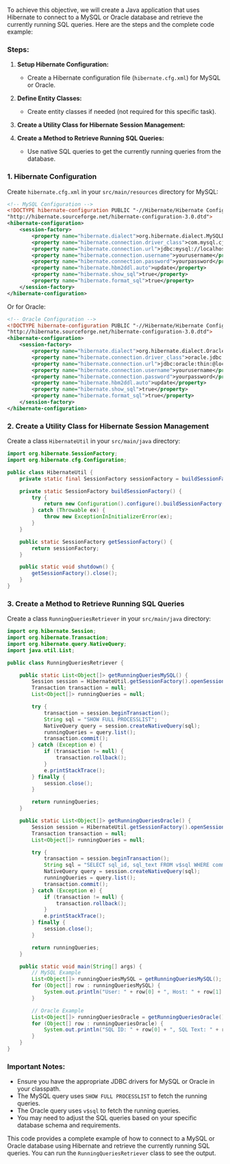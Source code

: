 To achieve this objective, we will create a Java application that uses Hibernate to connect to a MySQL or Oracle database and retrieve the currently running SQL queries. Here are the steps and the complete code example:

### Steps:
1. **Setup Hibernate Configuration:**
   - Create a Hibernate configuration file (`hibernate.cfg.xml`) for MySQL or Oracle.
   
2. **Define Entity Classes:**
   - Create entity classes if needed (not required for this specific task).

3. **Create a Utility Class for Hibernate Session Management:**

4. **Create a Method to Retrieve Running SQL Queries:**
   - Use native SQL queries to get the currently running queries from the database.

### 1. Hibernate Configuration

Create `hibernate.cfg.xml` in your `src/main/resources` directory for MySQL:

```xml
<!-- MySQL Configuration -->
<!DOCTYPE hibernate-configuration PUBLIC "-//Hibernate/Hibernate Configuration DTD 3.0//EN"
"http://hibernate.sourceforge.net/hibernate-configuration-3.0.dtd">
<hibernate-configuration>
    <session-factory>
        <property name="hibernate.dialect">org.hibernate.dialect.MySQLDialect</property>
        <property name="hibernate.connection.driver_class">com.mysql.cj.jdbc.Driver</property>
        <property name="hibernate.connection.url">jdbc:mysql://localhost:3306/yourdatabase</property>
        <property name="hibernate.connection.username">yourusername</property>
        <property name="hibernate.connection.password">yourpassword</property>
        <property name="hibernate.hbm2ddl.auto">update</property>
        <property name="hibernate.show_sql">true</property>
        <property name="hibernate.format_sql">true</property>
    </session-factory>
</hibernate-configuration>
```

Or for Oracle:

```xml
<!-- Oracle Configuration -->
<!DOCTYPE hibernate-configuration PUBLIC "-//Hibernate/Hibernate Configuration DTD 3.0//EN"
"http://hibernate.sourceforge.net/hibernate-configuration-3.0.dtd">
<hibernate-configuration>
    <session-factory>
        <property name="hibernate.dialect">org.hibernate.dialect.OracleDialect</property>
        <property name="hibernate.connection.driver_class">oracle.jdbc.driver.OracleDriver</property>
        <property name="hibernate.connection.url">jdbc:oracle:thin:@localhost:1521:xe</property>
        <property name="hibernate.connection.username">yourusername</property>
        <property name="hibernate.connection.password">yourpassword</property>
        <property name="hibernate.hbm2ddl.auto">update</property>
        <property name="hibernate.show_sql">true</property>
        <property name="hibernate.format_sql">true</property>
    </session-factory>
</hibernate-configuration>
```

### 2. Create a Utility Class for Hibernate Session Management

Create a class `HibernateUtil` in your `src/main/java` directory:

```java
import org.hibernate.SessionFactory;
import org.hibernate.cfg.Configuration;

public class HibernateUtil {
    private static final SessionFactory sessionFactory = buildSessionFactory();

    private static SessionFactory buildSessionFactory() {
        try {
            return new Configuration().configure().buildSessionFactory();
        } catch (Throwable ex) {
            throw new ExceptionInInitializerError(ex);
        }
    }

    public static SessionFactory getSessionFactory() {
        return sessionFactory;
    }

    public static void shutdown() {
        getSessionFactory().close();
    }
}
```

### 3. Create a Method to Retrieve Running SQL Queries

Create a class `RunningQueriesRetriever` in your `src/main/java` directory:

```java
import org.hibernate.Session;
import org.hibernate.Transaction;
import org.hibernate.query.NativeQuery;
import java.util.List;

public class RunningQueriesRetriever {

    public static List<Object[]> getRunningQueriesMySQL() {
        Session session = HibernateUtil.getSessionFactory().openSession();
        Transaction transaction = null;
        List<Object[]> runningQueries = null;

        try {
            transaction = session.beginTransaction();
            String sql = "SHOW FULL PROCESSLIST";
            NativeQuery query = session.createNativeQuery(sql);
            runningQueries = query.list();
            transaction.commit();
        } catch (Exception e) {
            if (transaction != null) {
                transaction.rollback();
            }
            e.printStackTrace();
        } finally {
            session.close();
        }

        return runningQueries;
    }

    public static List<Object[]> getRunningQueriesOracle() {
        Session session = HibernateUtil.getSessionFactory().openSession();
        Transaction transaction = null;
        List<Object[]> runningQueries = null;

        try {
            transaction = session.beginTransaction();
            String sql = "SELECT sql_id, sql_text FROM v$sql WHERE command_type = 3";
            NativeQuery query = session.createNativeQuery(sql);
            runningQueries = query.list();
            transaction.commit();
        } catch (Exception e) {
            if (transaction != null) {
                transaction.rollback();
            }
            e.printStackTrace();
        } finally {
            session.close();
        }

        return runningQueries;
    }

    public static void main(String[] args) {
        // MySQL Example
        List<Object[]> runningQueriesMySQL = getRunningQueriesMySQL();
        for (Object[] row : runningQueriesMySQL) {
            System.out.println("User: " + row[0] + ", Host: " + row[1] + ", DB: " + row[2] + ", Command: " + row[3] + ", Time: " + row[4] + ", State: " + row[5] + ", Info: " + row[6]);
        }

        // Oracle Example
        List<Object[]> runningQueriesOracle = getRunningQueriesOracle();
        for (Object[] row : runningQueriesOracle) {
            System.out.println("SQL ID: " + row[0] + ", SQL Text: " + row[1]);
        }
    }
}
```

### Important Notes:
- Ensure you have the appropriate JDBC drivers for MySQL or Oracle in your classpath.
- The MySQL query uses `SHOW FULL PROCESSLIST` to fetch the running queries.
- The Oracle query uses `v$sql` to fetch the running queries.
- You may need to adjust the SQL queries based on your specific database schema and requirements.

This code provides a complete example of how to connect to a MySQL or Oracle database using Hibernate and retrieve the currently running SQL queries. You can run the `RunningQueriesRetriever` class to see the output.